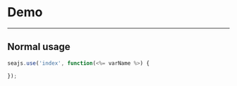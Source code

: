 # Demo

---

## Normal usage

````javascript
seajs.use('index', function(<%= varName %>) {

});
````
